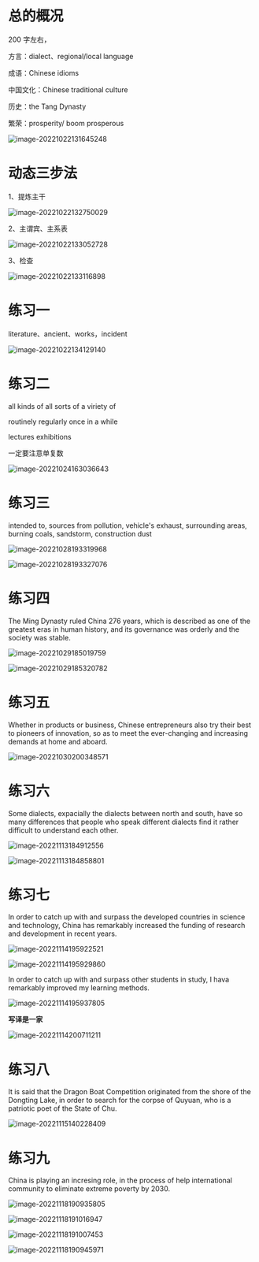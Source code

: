 # 总的概况

200 字左右，

方言：dialect、regional/local language

成语：Chinese idioms

中国文化：Chinese traditional culture

历史：the Tang Dynasty

繁荣：prosperity/ boom prosperous

![image-20221022131645248](D:\Github\Study\英语翻译.assets\image-20221022131645248.png)

# 动态三步法

1、提炼主干

![image-20221022132750029](D:\Github\Study\英语翻译.assets\image-20221022132750029.png)

2、主谓宾、主系表

![image-20221022133052728](D:\Github\\Study\英语翻译.assets\image-20221022133052728.png)

3、检查

![image-20221022133116898](D:\Github\\Study\英语翻译.assets\image-20221022133116898.png)

# 练习一

literature、ancient、works，incident

![image-20221022134129140](D:\Github\Study\英语翻译.assets\image-20221022134129140.png)

# 练习二

all kinds of	all sorts of	a viriety of	

routinely 	regularly	once in a while

lectures exhibitions

一定要注意单复数

![image-20221024163036643](D:\Github\\Study\英语翻译.assets\image-20221024163036643.png)

# 练习三

intended to,  sources from pollution,  vehicle's exhaust,  surrounding areas,  burning coals,  sandstorm,  construction dust

![image-20221028193319968](D:\\Github\Study\英语翻译.assets\image-20221028193319968.png)

![image-20221028193327076](D:\Github\\Study\英语翻译.assets\image-20221028193327076.png)

# 练习四

The Ming Dynasty ruled China 276 years, which is described as one of the greatest eras in human history, and its governance was orderly and the society was stable.

![image-20221029185019759](D:\Github\\Study\英语翻译.assets\image-20221029185019759.png)

![image-20221029185320782](D:\Github\Study\英语翻译.assets\image-20221029185320782.png)

# 练习五

Whether in products or business, Chinese entrepreneurs also try their best to pioneers of innovation, so as to meet the ever-changing and increasing demands at home and aboard. 

![image-20221030200348571](D:\Github\Study\英语翻译.assets\image-20221030200348571.png)

# 练习六

Some dialects, expacially the dialects between north and south, have so many differences that people who speak different dialects find it rather difficult to understand each other.

![image-20221113184912556](D:\Github\\Study\英语翻译.assets\image-20221113184912556.png)

![image-20221113184858801](D:\Github\Study\英语翻译.assets\image-20221113184858801.png)

# 练习七

In order to catch up with and surpass the developed countries in science and technology, China has remarkably increased the funding of research and development in recent years.

![image-20221114195922521](D:\Github\Study\英语翻译.assets\image-20221114195922521.png)

![image-20221114195929860](D:\Github\Study\英语翻译.assets\image-20221114195929860.png)

In order to catch up with and surpass other students in study, I hava remarkably improved my learning methods.

![image-20221114195937805](D:\Github\Study\英语翻译.assets\image-20221114195937805.png)

**写译是一家**

![image-20221114200711211](D:\Github\Study\英语翻译.assets\image-20221114200711211.png)

# 练习八

It is said that the Dragon Boat Competition originated from the shore of the Dongting Lake, in order to search for the corpse of Quyuan, who is a patriotic poet of the State of Chu.

![image-20221115140228409](D:\Github\Study\英语翻译.assets\image-20221115140228409.png)

# 练习九

China is playing an incresing role, in the process of help international community to eliminate extreme poverty by 2030. 

![image-20221118190935805](D:\Github\Study\英语翻译.assets\image-20221118190935805.png)

![image-20221118191016947](D:\Github\Study\英语翻译.assets\image-20221118191016947.png)

![image-20221118191007453](D:\Github\Study\英语翻译.assets\image-20221118191007453.png)

![image-20221118190945971](D:\Github\Study\英语翻译.assets\image-20221118190945971.png)
